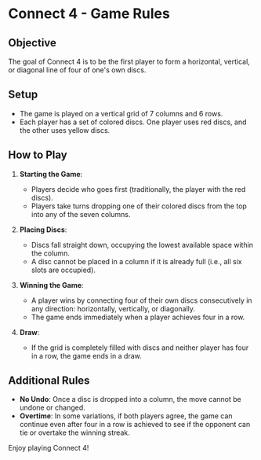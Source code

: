 # Connect 4 - Game Rules

## Objective
The goal of Connect 4 is to be the first player to form a horizontal, vertical, or diagonal line of four of one's own discs.

## Setup
- The game is played on a vertical grid of 7 columns and 6 rows.
- Each player has a set of colored discs. One player uses red discs, and the other uses yellow discs.

## How to Play
1. **Starting the Game**: 
   - Players decide who goes first (traditionally, the player with the red discs).
   - Players take turns dropping one of their colored discs from the top into any of the seven columns.

2. **Placing Discs**:
   - Discs fall straight down, occupying the lowest available space within the column.
   - A disc cannot be placed in a column if it is already full (i.e., all six slots are occupied).

3. **Winning the Game**:
   - A player wins by connecting four of their own discs consecutively in any direction: horizontally, vertically, or diagonally.
   - The game ends immediately when a player achieves four in a row.

4. **Draw**:
   - If the grid is completely filled with discs and neither player has four in a row, the game ends in a draw.

## Additional Rules
- **No Undo**: Once a disc is dropped into a column, the move cannot be undone or changed.
- **Overtime**: In some variations, if both players agree, the game can continue even after four in a row is achieved to see if the opponent can tie or overtake the winning streak.

Enjoy playing Connect 4!
